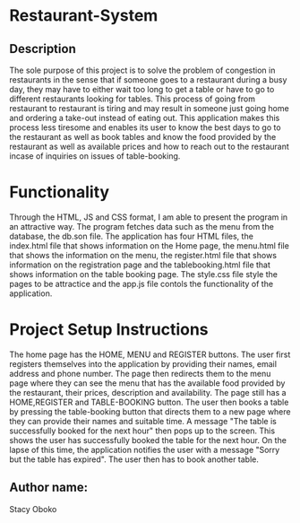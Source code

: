 # Restaurant-System
## Description

The sole purpose of this project is to solve the problem of congestion in restaurants in the sense that if someone goes to a restaurant during a busy day, they may have to either wait too long to get a table or have to go to different restaurants looking for tables. This process of going from restaurant to restaurant is tiring and may result in someone just going home and ordering a take-out instead of eating out. This application makes this process less tiresome and enables its user to know the best days to go to the restaurant as well as book tables and know the food provided by the restaurant as well as available prices and how to reach out to the restaurant incase of inquiries on issues of table-booking.

# Functionality

Through the HTML, JS and CSS format, I am able to present the program in an attractive way. The program fetches data such as the menu from the database, the db.son file. The application has four HTML files, the index.html file that shows information on the Home page, the menu.html file that shows the information on the menu, the register.html file that shows information on the registration page and the tablebooking.html file that shows information on the table booking page. The style.css file style the pages to be attractice and the app.js file contols the functionality of the application.

# Project Setup Instructions

The home page has the HOME, MENU and REGISTER buttons. The user first registers themselves into the application by providing their names, email address and phone number. The page then redirects them to the menu page where they can see the menu that has the available food provided by the restaurant, their prices, description and availability. The page still has a HOME,REGISTER and TABLE-BOOKING button. The user then books a table by pressing the table-booking button that directs them to a new page where they can provide their names and suitable time. A message "The table is successfully booked for the next hour" then pops up to the screen. This shows the user has successfully booked the table for the next hour. On the lapse of this time, the application notifies the user with a message "Sorry but the table has expired". The user then has to book another table. 

## Author name:

Stacy Oboko
